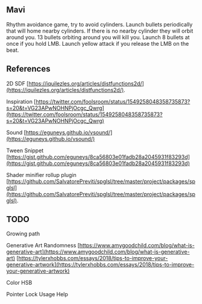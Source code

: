 ## Mavi

Rhythm avoidance game, try to avoid cylinders.
Launch bullets periodically that will home nearby cylinders. If there is no nearby cylinder they will orbit around you.
13 bullets orbiting around you will kill you.
Launch 8 bullets at once if you hold LMB.
Launch yellow attack if you release the LMB on the beat.


## References

2D SDF [https://iquilezles.org/articles/distfunctions2d/](https://iquilezles.org/articles/distfunctions2d/).

Inspiration [https://twitter.com/foolsroom/status/1549258048358735873?s=20&t=VG23APwNOHNPjOcgc_Qwrg](https://twitter.com/foolsroom/status/1549258048358735873?s=20&t=VG23APwNOHNPjOcgc_Qwrg)

Sound [https://eguneys.github.io/vsound/](https://eguneys.github.io/vsound/)

Tween Snippet [https://gist.github.com/eguneys/8ca56803e01fadb28a2045931f83293d](https://gist.github.com/eguneys/8ca56803e01fadb28a2045931f83293d)


Shader minifier rollup plugin [https://github.com/SalvatorePreviti/spglsl/tree/master/project/packages/spglsl](https://github.com/SalvatorePreviti/spglsl/tree/master/project/packages/spglsl).

## TODO

Growing path

Generative Art Randomness
[https://www.amygoodchild.com/blog/what-is-generative-art](https://www.amygoodchild.com/blog/what-is-generative-art)
[https://tylerxhobbs.com/essays/2018/tips-to-improve-your-generative-artwork](https://tylerxhobbs.com/essays/2018/tips-to-improve-your-generative-artwork)

Color HSB

Pointer Lock Usage Help
